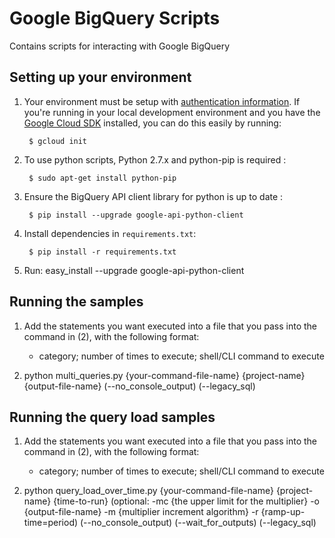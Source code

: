 # Google BigQuery Scripts

Contains scripts for interacting with Google BigQuery

## Setting up your environment

1. Your environment must be setup with [authentication
information](https://developers.google.com/identity/protocols/application-default-credentials#howtheywork). If you're running in your local development environment and you have the [Google Cloud SDK](https://cloud.google.com/sdk/) installed, you can do this easily by running:

        $ gcloud init

2. To use python scripts, Python 2.7.x and python-pip is required :

        $ sudo apt-get install python-pip

3. Ensure the BigQuery API client library for python is up to date :

        $ pip install --upgrade google-api-python-client

4. Install dependencies in `requirements.txt`:

        $ pip install -r requirements.txt
        
5. Run: easy_install --upgrade google-api-python-client

## Running the samples

1. Add the statements you want executed into a file that you pass into the command in (2), with the following format:
   - category; number of times to execute; shell/CLI command to execute

2. python multi_queries.py {your-command-file-name} {project-name} {output-file-name} (--no_console_output) (--legacy_sql)

## Running the query load samples

1. Add the statements you want executed into a file that you pass into the command in (2), with the following format:
   - category; number of times to execute; shell/CLI command to execute

2. python query_load_over_time.py {your-command-file-name} {project-name} {time-to-run} (optional: -mc {the upper limit for the multiplier} -o {output-file-name} -m {multiplier increment algorithm} -r {ramp-up-time=period) (--no_console_output) (--wait_for_outputs) (--legacy_sql)